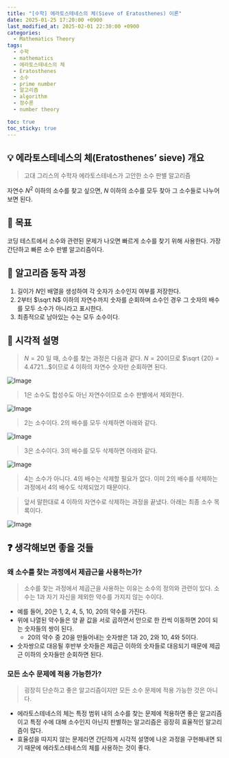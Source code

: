 ```yaml
---
title: "[수학] 에라토스테네스의 체(Sieve of Eratosthenes) 이론"
date: 2025-01-25 17:20:00 +0900
last_modified_at: 2025-02-01 22:30:00 +0900
categories:
  - Mathematics Theory
tags:
  - 수학
  - mathematics
  - 에라토스테네스의 체
  - Eratosthenes
  - 소수
  - prime number
  - 알고리즘
  - algorithm
  - 정수론
  - number theory

toc: true
toc_sticky: true
---
```


## 💡 에라토스테네스의 체(Eratosthenes’ sieve) 개요

> 고대 그리스의 수학자 에라토스테네스가 고안한 소수 판별 알고리즘

자연수 $N^2$ 이하의 소수를 찾고 싶으면, $N$ 이하의 소수를 모두 찾아 그 소수들로 나누어 보면 된다.

## 🎯 목표

코딩 테스트에서 소수와 관련된 문제가 나오면 빠르게 소수를 찾기 위해 사용한다. 가장 간단하고 빠른 소수 판별 알고리즘이다.

## 🔑 알고리즘 동작 과정

1. 길이가 $N$인 배열을 생성하여 각 숫자가 소수인지 여부를 저장한다.
2. 2부터 $\sqrt N$ 이하의 자연수까지 숫자를 순회하며 소수인 경우 그 숫자의 배수를 모두 소수가 아니라고 표시한다.
3. 최종적으로 남아있는 수는 모두 소수이다.

## 🎨 시각적 설명

> $N = 20$ 일 때, 소수를 찾는 과정은 다음과 같다. $N = 20$이므로 $\sqrt {20} = 4.4721...$이므로 4 이하의 자연수 숫자만 순회하면 된다.

![Image](https://github.com/user-attachments/assets/f32beabf-2aa4-4928-8319-36cca6a04ad8)

> 1은 소수도 합성수도 아닌 자연수이므로 소수 판별에서 제외한다.

![Image](https://github.com/user-attachments/assets/47ae116e-1bda-4cb4-aa89-73f850fe71d7)

> 2는 소수이다. 2의 배수를 모두 삭제하면 아래와 같다.

![Image](https://github.com/user-attachments/assets/f2f014f5-f582-45fd-8a50-677e8ebd7b1e)

> 3은 소수이다. 3의 배수를 모두 삭제하면 아래와 같다.

![Image](https://github.com/user-attachments/assets/49df2f8b-2aed-499d-b363-6d06fe6087a1)

> 4는 소수가 아니다. 4의 배수는 삭제할 필요가 없다. 이미 2의 배수를 삭제하는 과정에서 4의 배수도 삭제되었기 때문이다.

> 앞서 말한대로 4 이하의 자연수로 삭제하는 과정을 끝냈다. 아래는 최종 소수 목록이다.

![Image](https://github.com/user-attachments/assets/dde5bfe5-5692-4bfb-8864-174f5e55ec4e)

## ❓ 생각해보면 좋을 것들

### 왜 소수를 찾는 과정에서 제곱근을 사용하는가?

> 소수를 찾는 과정에서 제곱근을 사용하는 이유는 소수의 정의와 관련이 있다. 소수는 1과 자기 자신을 제외한 약수를 가지지 않는 수이다.

- 예를 들어, 20은 1, 2, 4, 5, 10, 20의 약수를 가진다.
- 위에 나열된 약수들은 양 끝 값을 서로 곱하면서 안으로 한 칸씩 이동하면 20이 되는 숫자들의 쌍이 된다.
  - 20의 약수 중 20을 만들어내는 숫자쌍은 1과 20, 2와 10, 4와 5이다.
- 숫자쌍으로 대응될 후반부 숫자들은 제곱근 이하의 숫자들로 대응되기 때문에 제곱근 이하의 숫자들만 순회하면 된다.

### 모든 소수 문제에 적용 가능한가?

> 굉장히 단순하고 좋은 알고리즘이지만 모든 소수 문제에 적용 가능한 것은 아니다.

- 에라토스테네스의 체는 특정 범위 내의 소수를 찾는 문제에 적용하면 좋은 알고리즘이고 특정 수에 대해 소수인지 아닌지 판별하는 알고리즘은 굉장히 효율적인 알고리즘이 많다.
- 효율성을 따지지 않는 문제라면 간단하게 시각적 설명에 나온 과정을 구현해내면 되기 때문에 에라토스테네스의 체를 사용하는 것이 좋다.
